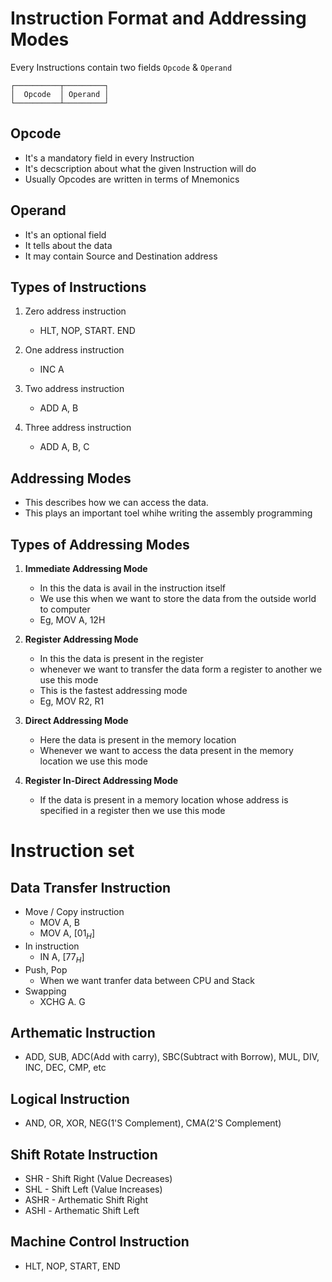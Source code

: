 # Instruction Format and Addressing Modes

Every Instructions contain two fields `Opcode` & `Operand`

    ┌──────────┬─────────┐
    │  Opcode  │ Operand │
    └──────────┴─────────┘

## Opcode
- It's a mandatory field in every Instruction
- It's decscription about what the given Instruction will do
- Usually Opcodes are written in terms of Mnemonics

## Operand
- It's an optional field 
- It tells about the data
- It may contain Source and Destination address

## Types of Instructions

1. Zero address instruction
   - HLT, NOP, START. END

2. One address instruction
   - INC A

3. Two address instruction
   - ADD A, B

4. Three address instruction
   - ADD A, B, C

## Addressing Modes

- This describes how we can access the data.
- This plays an important toel whihe writing the assembly programming

## Types of Addressing Modes

1. **Immediate Addressing Mode**
    - In this the data is avail in the instruction itself 
    - We use this when we want to store the data from the outside world to computer
    - Eg, MOV A, 12H

2. **Register Addressing Mode**
    - In this the data is present in the register
    - whenever we want to transfer the data form a register to another we use this mode
    - This is the fastest addressing mode
    - Eg, MOV R2, R1

3. **Direct Addressing Mode**
    - Here the data is present in the memory location
    - Whenever we want to access the data present in the memory location we use this mode

4. **Register In-Direct Addressing Mode**
    - If the data is present in a memory location whose address is specified in a register then we use this mode

# Instruction set
## Data Transfer Instruction
   - Move / Copy instruction
     - MOV A, B
     - MOV A, $[01_H]$
   - In instruction 
     - IN A, $[77_H]$
   - Push, Pop
     - When we want tranfer data between CPU and Stack
   - Swapping
     - XCHG A. G
## Arthematic Instruction
- ADD, SUB, ADC(Add with carry), SBC(Subtract with Borrow), MUL, DIV, INC, DEC, CMP, etc

## Logical Instruction
- AND, OR, XOR, NEG(1'S Complement), CMA(2'S Complement)

## Shift Rotate Instruction
- SHR - Shift Right (Value Decreases)
- SHL - Shift Left (Value Increases)
- ASHR - Arthematic Shift Right
- ASHl - Arthematic Shift Left

## Machine Control Instruction
- HLT, NOP, START, END